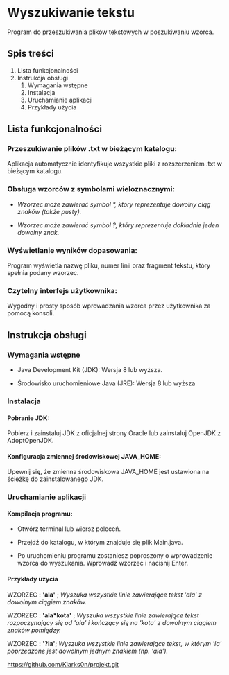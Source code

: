 # Wyszukiwanie tekstu

Program  do przeszukiwania plików tekstowych w poszukiwaniu wzorca.

## Spis treści

1. Lista funkcjonalności
2. Instrukcja obsługi
   1. Wymagania wstępne
   2. Instalacja
   3. Uruchamianie aplikacji
   4. Przykłady użycia
   
## Lista funkcjonalności

### Przeszukiwanie plików .txt w bieżącym katalogu:

Aplikacja automatycznie identyfikuje wszystkie pliki z rozszerzeniem .txt w bieżącym katalogu.

### Obsługa wzorców z symbolami wieloznacznymi:

* _Wzorzec może zawierać symbol *, który reprezentuje dowolny ciąg znaków (także pusty)._

* _Wzorzec może zawierać symbol ?, który reprezentuje dokładnie jeden dowolny znak._

### Wyświetlanie wyników dopasowania:

Program wyświetla nazwę pliku, numer linii oraz fragment tekstu, który spełnia podany wzorzec.

### Czytelny interfejs użytkownika:

Wygodny i prosty sposób wprowadzania wzorca przez użytkownika za pomocą konsoli.

## Instrukcja obsługi

### Wymagania wstępne

* Java Development Kit (JDK): Wersja 8 lub wyższa.

* Środowisko uruchomieniowe Java (JRE): Wersja 8 lub wyższa

### Instalacja

#### Pobranie JDK:

Pobierz i zainstaluj JDK z oficjalnej strony Oracle lub zainstaluj OpenJDK z AdoptOpenJDK.

#### Konfiguracja zmiennej środowiskowej JAVA_HOME:

Upewnij się, że zmienna środowiskowa JAVA_HOME jest ustawiona na ścieżkę do zainstalowanego JDK.

### Uruchamianie aplikacji

#### Kompilacja programu:

* Otwórz terminal lub wiersz poleceń.

* Przejdź do katalogu, w którym znajduje się plik Main.java.

* Po uruchomieniu programu zostaniesz poproszony o wprowadzenie wzorca do wyszukania. Wprowadź wzorzec i naciśnij Enter.

#### Przykłady użycia

WZORZEC : **'ala'** ; _Wyszuka wszystkie linie zawierające tekst 'ala' z dowolnym ciągiem znaków._

WZORZEC : **'ala*kota'** ; _Wyszuka wszystkie linie zawierające tekst rozpoczynający się od 'ala' i kończący się na 'kota' z dowolnym ciągiem znaków pomiędzy._

WZORZEC : **'?la'**; _Wyszuka wszystkie linie zawierające tekst, w którym 'la' poprzedzone jest dowolnym jednym znakiem (np. 'ala')._

https://github.com/Klarks0n/projekt.git
